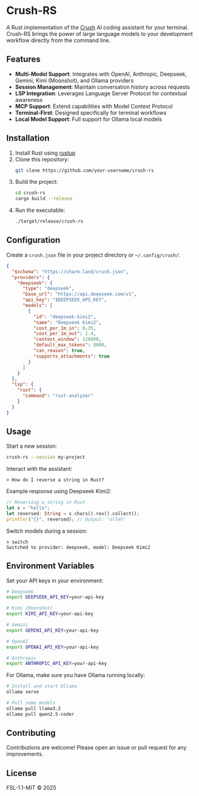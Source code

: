 # Crush-RS

A Rust implementation of the [Crush](https://github.com/charmbracelet/crush) AI coding assistant for your terminal. Crush-RS brings the power of large language models to your development workflow directly from the command line.

## Features

- **Multi-Model Support**: Integrates with OpenAI, Anthropic, Deepseek, Gemini, Kimi (Moonshot), and Ollama providers
- **Session Management**: Maintain conversation history across requests
- **LSP Integration**: Leverages Language Server Protocol for contextual awareness
- **MCP Support**: Extend capabilities with Model Context Protocol
- **Terminal-First**: Designed specifically for terminal workflows
- **Local Model Support**: Full support for Ollama local models

## Installation

1. Install Rust using [rustup](https://rustup.rs/)
2. Clone this repository:
   ```bash
   git clone https://github.com/your-username/crush-rs
   ```
3. Build the project:
   ```bash
   cd crush-rs
   cargo build --release
   ```
4. Run the executable:
   ```bash
   ./target/release/crush-rs
   ```

## Configuration

Create a `crush.json` file in your project directory or `~/.config/crush/`:

```json
{
  "$schema": "https://charm.land/crush.json",
  "providers": {
    "deepseek": {
      "type": "deepseek",
      "base_url": "https://api.deepseek.com/v1",
      "api_key": "$DEEPSEEK_API_KEY",
      "models": [
        {
          "id": "deepseek-kimi2",
          "name": "Deepseek Kimi2",
          "cost_per_1m_in": 0.35,
          "cost_per_1m_out": 1.4,
          "context_window": 128000,
          "default_max_tokens": 8000,
          "can_reason": true,
          "supports_attachments": true
        }
      ]
    }
  },
  "lsp": {
    "rust": {
      "command": "rust-analyzer"
    }
  }
}
```

## Usage

Start a new session:

```bash
crush-rs --session my-project
```

Interact with the assistant:

```
> How do I reverse a string in Rust?
```

Example response using Deepseek Kimi2:

```rust
// Reversing a string in Rust
let s = "hello";
let reversed: String = s.chars().rev().collect();
println!("{}", reversed); // Output: "olleh"
```

Switch models during a session:
```
> switch
Switched to provider: deepseek, model: Deepseek Kimi2
```

## Environment Variables

Set your API keys in your environment:

```bash
# Deepseek
export DEEPSEEK_API_KEY=your-api-key

# Kimi (Moonshot)
export KIMI_API_KEY=your-api-key

# Gemini
export GEMINI_API_KEY=your-api-key

# OpenAI
export OPENAI_API_KEY=your-api-key

# Anthropic
export ANTHROPIC_API_KEY=your-api-key
```

For Ollama, make sure you have Ollama running locally:

```bash
# Install and start Ollama
ollama serve

# Pull some models
ollama pull llama3.2
ollama pull qwen2.5-coder
```

## Contributing

Contributions are welcome! Please open an issue or pull request for any improvements.

## License

FSL-1.1-MIT © 2025